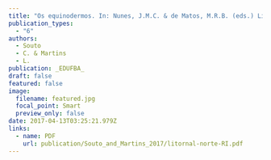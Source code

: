 ```yaml
---
title: "Os equinodermos. In: Nunes, J.M.C. & de Matos, M.R.B. (eds.) Litoral Norte da Bahia: caracterização ambiental, biodiversidade e conservação."
publication_types:
  - "6"
authors:
  - Souto
  - C. & Martins
  - L.
publication: _EDUFBA_
draft: false
featured: false
image:
  filename: featured.jpg
  focal_point: Smart
  preview_only: false
date: 2017-04-13T03:25:21.979Z
links:
  - name: PDF
    url: publication/Souto_and_Martins_2017/litornal-norte-RI.pdf   
---
```

